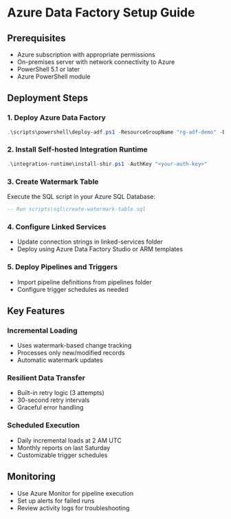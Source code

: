 # Azure Data Factory Setup Guide

## Prerequisites
- Azure subscription with appropriate permissions
- On-premises server with network connectivity to Azure
- PowerShell 5.1 or later
- Azure PowerShell module

## Deployment Steps

### 1. Deploy Azure Data Factory
```powershell
.\scripts\powershell\deploy-adf.ps1 -ResourceGroupName "rg-adf-demo" -DataFactoryName "adf-demo-001"
```

### 2. Install Self-hosted Integration Runtime
```powershell
.\integration-runtime\install-shir.ps1 -AuthKey "<your-auth-key>"
```

### 3. Create Watermark Table
Execute the SQL script in your Azure SQL Database:
```sql
-- Run scripts\sql\create-watermark-table.sql
```

### 4. Configure Linked Services
- Update connection strings in linked-services folder
- Deploy using Azure Data Factory Studio or ARM templates

### 5. Deploy Pipelines and Triggers
- Import pipeline definitions from pipelines folder
- Configure trigger schedules as needed

## Key Features

### Incremental Loading
- Uses watermark-based change tracking
- Processes only new/modified records
- Automatic watermark updates

### Resilient Data Transfer
- Built-in retry logic (3 attempts)
- 30-second retry intervals
- Graceful error handling

### Scheduled Execution
- Daily incremental loads at 2 AM UTC
- Monthly reports on last Saturday
- Customizable trigger schedules

## Monitoring
- Use Azure Monitor for pipeline execution
- Set up alerts for failed runs
- Review activity logs for troubleshooting